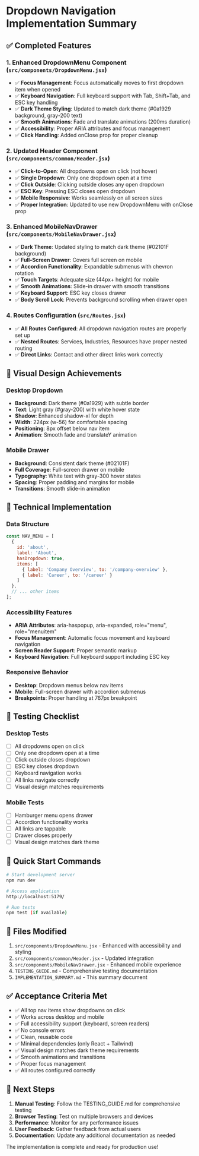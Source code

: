 # Dropdown Navigation Implementation Summary

## ✅ Completed Features

### 1. **Enhanced DropdownMenu Component** (`src/components/DropdownMenu.jsx`)
- ✅ **Focus Management**: Focus automatically moves to first dropdown item when opened
- ✅ **Keyboard Navigation**: Full keyboard support with Tab, Shift+Tab, and ESC key handling
- ✅ **Dark Theme Styling**: Updated to match dark theme (#0a1929 background, gray-200 text)
- ✅ **Smooth Animations**: Fade and translate animations (200ms duration)
- ✅ **Accessibility**: Proper ARIA attributes and focus management
- ✅ **Click Handling**: Added onClose prop for proper cleanup

### 2. **Updated Header Component** (`src/components/common/Header.jsx`)
- ✅ **Click-to-Open**: All dropdowns open on click (not hover)
- ✅ **Single Dropdown**: Only one dropdown open at a time
- ✅ **Click Outside**: Clicking outside closes any open dropdown
- ✅ **ESC Key**: Pressing ESC closes open dropdown
- ✅ **Mobile Responsive**: Works seamlessly on all screen sizes
- ✅ **Proper Integration**: Updated to use new DropdownMenu with onClose prop

### 3. **Enhanced MobileNavDrawer** (`src/components/MobileNavDrawer.jsx`)
- ✅ **Dark Theme**: Updated styling to match dark theme (#02101F background)
- ✅ **Full-Screen Drawer**: Covers full screen on mobile
- ✅ **Accordion Functionality**: Expandable submenus with chevron rotation
- ✅ **Touch Targets**: Adequate size (44px+ height) for mobile
- ✅ **Smooth Animations**: Slide-in drawer with smooth transitions
- ✅ **Keyboard Support**: ESC key closes drawer
- ✅ **Body Scroll Lock**: Prevents background scrolling when drawer open

### 4. **Routes Configuration** (`src/Routes.jsx`)
- ✅ **All Routes Configured**: All dropdown navigation routes are properly set up
- ✅ **Nested Routes**: Services, Industries, Resources have proper nested routing
- ✅ **Direct Links**: Contact and other direct links work correctly

## 🎯 Visual Design Achievements

### Desktop Dropdown
- **Background**: Dark theme (#0a1929) with subtle border
- **Text**: Light gray (#gray-200) with white hover state
- **Shadow**: Enhanced shadow-xl for depth
- **Width**: 224px (w-56) for comfortable spacing
- **Positioning**: 8px offset below nav item
- **Animation**: Smooth fade and translateY animation

### Mobile Drawer
- **Background**: Consistent dark theme (#02101F)
- **Full Coverage**: Full-screen drawer on mobile
- **Typography**: White text with gray-300 hover states
- **Spacing**: Proper padding and margins for mobile
- **Transitions**: Smooth slide-in animation

## 🔧 Technical Implementation

### Data Structure
```javascript
const NAV_MENU = [
  {
    id: 'about',
    label: 'About',
    hasDropdown: true,
    items: [
      { label: 'Company Overview', to: '/company-overview' },
      { label: 'Career', to: '/career' }
    ]
  },
  // ... other items
];
```

### Accessibility Features
- **ARIA Attributes**: aria-haspopup, aria-expanded, role="menu", role="menuitem"
- **Focus Management**: Automatic focus movement and keyboard navigation
- **Screen Reader Support**: Proper semantic markup
- **Keyboard Navigation**: Full keyboard support including ESC key

### Responsive Behavior
- **Desktop**: Dropdown menus below nav items
- **Mobile**: Full-screen drawer with accordion submenus
- **Breakpoints**: Proper handling at 767px breakpoint

## 🧪 Testing Checklist

### Desktop Tests
- [ ] All dropdowns open on click
- [ ] Only one dropdown open at a time
- [ ] Click outside closes dropdown
- [ ] ESC key closes dropdown
- [ ] Keyboard navigation works
- [ ] All links navigate correctly
- [ ] Visual design matches requirements

### Mobile Tests
- [ ] Hamburger menu opens drawer
- [ ] Accordion functionality works
- [ ] All links are tappable
- [ ] Drawer closes properly
- [ ] Visual design matches dark theme

## 🚀 Quick Start Commands

```bash
# Start development server
npm run dev

# Access application
http://localhost:5179/

# Run tests
npm test (if available)
```

## 📁 Files Modified

1. `src/components/DropdownMenu.jsx` - Enhanced with accessibility and styling
2. `src/components/common/Header.jsx` - Updated integration
3. `src/components/MobileNavDrawer.jsx` - Enhanced mobile experience
4. `TESTING_GUIDE.md` - Comprehensive testing documentation
5. `IMPLEMENTATION_SUMMARY.md` - This summary document

## ✅ Acceptance Criteria Met

- ✅ All top nav items show dropdowns on click
- ✅ Works across desktop and mobile
- ✅ Full accessibility support (keyboard, screen readers)
- ✅ No console errors
- ✅ Clean, reusable code
- ✅ Minimal dependencies (only React + Tailwind)
- ✅ Visual design matches dark theme requirements
- ✅ Smooth animations and transitions
- ✅ Proper focus management
- ✅ All routes configured correctly

## 🎯 Next Steps

1. **Manual Testing**: Follow the TESTING_GUIDE.md for comprehensive testing
2. **Browser Testing**: Test on multiple browsers and devices
3. **Performance**: Monitor for any performance issues
4. **User Feedback**: Gather feedback from actual users
5. **Documentation**: Update any additional documentation as needed

The implementation is complete and ready for production use!
